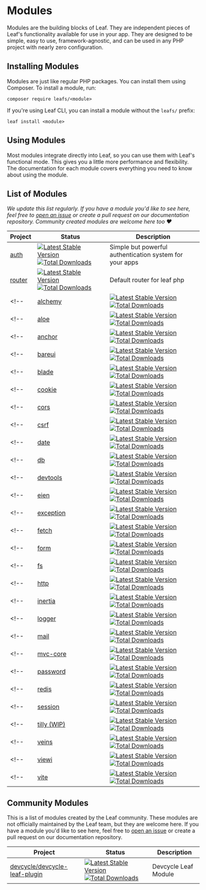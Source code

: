 # Modules

Modules are the building blocks of Leaf. They are independent pieces of Leaf's functionality available for use in your app. They are designed to be simple, easy to use, framework-agnostic, and can be used in any PHP project with nearly zero configuration.

## Installing Modules

Modules are just like regular PHP packages. You can install them using Composer. To install a module, run:

```bash:no-line-numbers
composer require leafs/<module>
```

If you're using Leaf CLI, you can install a module without the `leafs/` prefix:

```bash:no-line-numbers
leaf install <module>
```

## Using Modules

Most modules integrate directly into Leaf, so you can use them with Leaf's functional mode. This gives you a little more performance and flexibility. The documentation for each module covers everything you need to know about using the module.

## List of Modules

*We update this list regularly. If you have a module you'd like to see here, feel free to [open an issue](https://github.com/leafsphp/docs/issues/new) or create a pull request on our documentation repository. Community created modules are welcome here too ❤️*

| Project                | Status                                                                                                                                                                                                                                                         | Description                                                       |
| ---------------------- | -------------------------------------------------------------------------------------------------------------------------------------------------------------------------------------------------------------------------------------------------------------- | ----------------------------------------------------------------- |
| [auth](/docs/auth/)                 | [![Latest Stable Version](https://poser.pugx.org/leafs/auth/v/stable)](https://packagist.org/packages/leafs/auth) [![Total Downloads](https://poser.pugx.org/leafs/auth/downloads)](https://packagist.org/packages/leafs/auth)                                 | Simple but powerful authentication system for your apps           |
| [router](/docs/routing/)     | [![Latest Stable Version](https://poser.pugx.org/leafs/router/v/stable)](https://packagist.org/packages/leafs/router) [![Total Downloads](https://poser.pugx.org/leafs/router/downloads)](https://packagist.org/packages/leafs/router) | Default router for leaf php                                |
<!-- | [alchemy](/docs/tooling/testing)                | [![Latest Stable Version](https://poser.pugx.org/leafs/alchemy/v/stable)](https://packagist.org/packages/leafs/alchemy) [![Total Downloads](https://poser.pugx.org/leafs/alchemy/downloads)](https://packagist.org/packages/leafs/alchemy)                             | Simpler tests for your PHP apps                                                      | -->
<!-- | [aloe](/aloe-cli/)     | [![Latest Stable Version](https://poser.pugx.org/leafs/aloe/v/stable)](https://packagist.org/packages/leafs/aloe) [![Total Downloads](https://poser.pugx.org/leafs/aloe/downloads)](https://packagist.org/packages/leafs/aloe) | Smart console helper for leaf mvc, leaf api and skeleton | -->
<!-- | [anchor](/modules/anchor/)               | [![Latest Stable Version](https://poser.pugx.org/leafs/anchor/v/stable)](https://packagist.org/packages/leafs/anchor) [![Total Downloads](https://poser.pugx.org/leafs/anchor/downloads)](https://packagist.org/packages/leafs/anchor)                         | Basic security tools                                              | -->
<!-- | [bareui](/modules/views/bareui/)               | [![Latest Stable Version](https://poser.pugx.org/leafs/bareui/v/stable)](https://packagist.org/packages/leafs/bareui) [![Total Downloads](https://poser.pugx.org/leafs/bareui/downloads)](https://packagist.org/packages/leafs/bareui)                         | Dead simple templating engine with no compilation (blazing speed) | -->
<!-- | [blade](/modules/views/blade/)                | [![Latest Stable Version](https://poser.pugx.org/leafs/blade/v/stable)](https://packagist.org/packages/leafs/blade) [![Total Downloads](https://poser.pugx.org/leafs/blade/downloads)](https://packagist.org/packages/leafs/blade)                             | Laravel blade templating port for leaf                            | -->
<!-- | [cookie](/modules/cookies/)               | [![Latest Stable Version](https://poser.pugx.org/leafs/cookie/v/stable)](https://packagist.org/packages/leafs/cookie) [![Total Downloads](https://poser.pugx.org/leafs/cookie/downloads)](https://packagist.org/packages/leafs/cookie)                         | Cookie management without the tears                               | -->
<!-- | [cors](/modules/cors/)                 | [![Latest Stable Version](https://poser.pugx.org/leafs/cors/v/stable)](https://packagist.org/packages/leafs/cors) [![Total Downloads](https://poser.pugx.org/leafs/cors/downloads)](https://packagist.org/packages/leafs/cors)                                 | CORS operations made simple          | -->
<!-- | [csrf](/modules/anchor/csrf/)               | [![Latest Stable Version](https://poser.pugx.org/leafs/csrf/v/stable)](https://packagist.org/packages/leafs/csrf) [![Total Downloads](https://poser.pugx.org/leafs/csrf/downloads)](https://packagist.org/packages/leafs/csrf)                         | Basic CSRF protection                                              | -->
<!-- | [date](/modules/date/)                 | [![Latest Stable Version](https://poser.pugx.org/leafs/date/v/stable)](https://packagist.org/packages/leafs/date) [![Total Downloads](https://poser.pugx.org/leafs/date/downloads)](https://packagist.org/packages/leafs/date)                                 | PHP dates for humans                                              | -->
<!-- | [db](/modules/db/)                   | [![Latest Stable Version](https://poser.pugx.org/leafs/db/v/stable)](https://packagist.org/packages/leafs/db) [![Total Downloads](https://poser.pugx.org/leafs/db/downloads)](https://packagist.org/packages/leafs/db)                                         | Leaf Db from v2 (actively maintained)                             | -->
<!-- | [devtools](/modules/devtools/)               | [![Latest Stable Version](https://poser.pugx.org/leafs/devtools/v/stable)](https://packagist.org/packages/leafs/devtools) [![Total Downloads](https://poser.pugx.org/leafs/devtools/downloads)](https://packagist.org/packages/leafs/devtools)                         | Developer tools for Leaf PHP                                | -->
<!-- | [eien](/modules/eien/)                 | [![Latest Stable Version](https://poser.pugx.org/leafs/eien/v/stable)](https://packagist.org/packages/leafs/eien) [![Total Downloads](https://poser.pugx.org/leafs/eien/downloads)](https://packagist.org/packages/leafs/eien)    | High-speed, high-performance server for leaf                           | -->
<!-- | [exception](https://github.com/leafsphp/exceptions)                 | [![Latest Stable Version](https://poser.pugx.org/leafs/exception/v/stable)](https://packagist.org/packages/leafs/exception) [![Total Downloads](https://poser.pugx.org/leafs/exception/downloads)](https://packagist.org/packages/leafs/exception)    | Leaf's exception wrapper (fork of whoops)                           | -->
<!-- | [fetch](/modules/fetch/)                | [![Latest Stable Version](https://poser.pugx.org/leafs/fetch/v/stable)](https://packagist.org/packages/leafs/fetch) [![Total Downloads](https://poser.pugx.org/leafs/fetch/downloads)](https://packagist.org/packages/leafs/fetch)                             | HTTP requests made simple                                         | -->
<!-- | [form](/modules/forms/)                 | [![Latest Stable Version](https://poser.pugx.org/leafs/form/v/stable)](https://packagist.org/packages/leafs/form) [![Total Downloads](https://poser.pugx.org/leafs/form/downloads)](https://packagist.org/packages/leafs/form)                                 | Form processes and validation                                     | -->
<!-- | [fs](/modules/fs/)                   | [![Latest Stable Version](https://poser.pugx.org/leafs/fs/v/stable)](https://packagist.org/packages/leafs/fs) [![Total Downloads](https://poser.pugx.org/leafs/fs/downloads)](https://packagist.org/packages/leafs/fs)                                         | Awesome filesystem operations + file uploads                      | -->
<!-- | [http](/modules/http/)                 | [![Latest Stable Version](https://poser.pugx.org/leafs/http/v/stable)](https://packagist.org/packages/leafs/http) [![Total Downloads](https://poser.pugx.org/leafs/http/downloads)](https://packagist.org/packages/leafs/http)                                 | Http operations made simple (request, response, ...)              | -->
<!-- | [inertia](/modules/views/inertia/)                 | [![Latest Stable Version](https://poser.pugx.org/leafs/inertia/v/stable)](https://packagist.org/packages/leafs/inertia) [![Total Downloads](https://poser.pugx.org/leafs/inertia/downloads)](https://packagist.org/packages/leafs/inertia)                                 | Leaf adapter for inertia JS              | -->
<!-- | [logger](/modules/logger/)                   | [![Latest Stable Version](https://poser.pugx.org/leafs/logger/v/stable)](https://packagist.org/packages/leafs/logger) [![Total Downloads](https://poser.pugx.org/leafs/logger/downloads)](https://packagist.org/packages/leafs/logger)                                         | leaf logger module                     | -->
<!-- | [mail](/modules/mail/)                 | [![Latest Stable Version](https://poser.pugx.org/leafs/mail/v/stable)](https://packagist.org/packages/leafs/mail) [![Total Downloads](https://poser.pugx.org/leafs/mail/downloads)](https://packagist.org/packages/leafs/mail)                                 | Mailing made easy with leaf                                       | -->
<!-- | [mvc-core](/modules/mvc-core/)             | [![Latest Stable Version](https://poser.pugx.org/leafs/mvc-core/v/stable)](https://packagist.org/packages/leafs/mvc-core) [![Total Downloads](https://poser.pugx.org/leafs/mvc-core/downloads)](https://packagist.org/packages/leafs/mvc-core)                 | Core MVC tools powering our MVC wrappers                          | -->
<!-- | [password](/modules/password/)             | [![Latest Stable Version](https://poser.pugx.org/leafs/password/v/stable)](https://packagist.org/packages/leafs/password) [![Total Downloads](https://poser.pugx.org/leafs/password/downloads)](https://packagist.org/packages/leafs/password)                 | Password encryption/validation/hashing in one box                 | -->
<!-- | [redis](/modules/redis/)                | [![Latest Stable Version](https://poser.pugx.org/leafs/redis/v/stable)](https://packagist.org/packages/leafs/redis) [![Total Downloads](https://poser.pugx.org/leafs/redis/downloads)](https://packagist.org/packages/leafs/redis)                             | Redis module                                                      | -->
<!-- | [session](/modules/session/)              | [![Latest Stable Version](https://poser.pugx.org/leafs/session/v/stable)](https://packagist.org/packages/leafs/session) [![Total Downloads](https://poser.pugx.org/leafs/session/downloads)](https://packagist.org/packages/leafs/session)                     | PHP sessions made simple                                          | -->
<!-- | [tilly (WIP)](https://archive.leafphp.dev/#/tilly/)              | [![Latest Stable Version](https://poser.pugx.org/leafs/tilly/v/stable)](https://packagist.org/packages/leafs/tilly) [![Total Downloads](https://poser.pugx.org/leafs/tilly/downloads)](https://packagist.org/packages/leafs/tilly)                     | Simple utility 'toolkit' for PHP applications                                          | -->
<!-- | [veins](/modules/views/veins/)                | [![Latest Stable Version](https://poser.pugx.org/leafs/veins/v/stable)](https://packagist.org/packages/leafs/veins) [![Total Downloads](https://poser.pugx.org/leafs/veins/downloads)](https://packagist.org/packages/leafs/veins)                             | Leaf veins templating engine                                      | -->
<!-- | [viewi](/modules/views/viewi/)                | [![Latest Stable Version](https://poser.pugx.org/leafs/viewi/v/stable)](https://packagist.org/packages/leafs/viewi) [![Total Downloads](https://poser.pugx.org/leafs/viewi/downloads)](https://packagist.org/packages/leafs/viewi)                             | Leaf integration with Viewi PHP                                                      | -->
<!-- | [vite](/modules/views/vite/)                | [![Latest Stable Version](https://poser.pugx.org/leafs/vite/v/stable)](https://packagist.org/packages/leafs/vite) [![Total Downloads](https://poser.pugx.org/leafs/vite/downloads)](https://packagist.org/packages/leafs/vite)                             | Leaf server component for Vite                                                      | -->

## Community Modules

This is a list of modules created by the Leaf community. These modules are not officially maintained by the Leaf team, but they are welcome here. If you have a module you'd like to see here, feel free to [open an issue](https://github.com/leafsphp/docs/issues/new) or create a pull request on our documentation repository.

| Project                | Status                                                                                                                                                                                                                                                         | Description                                                       |
| ---------------------- | -------------------------------------------------------------------------------------------------------------------------------------------------------------------------------------------------------------------------------------------------------------- | ----------------------------------------------------------------- |
| [devcycle/devcycle-leaf-plugin](https://github.com/DevCycleHQ-Sandbox/devcycle-leaf-plugin)               | [![Latest Stable Version](https://poser.pugx.org/devcycle/devcycle-leaf-plugin/v/stable)](https://packagist.org/packages/devcycle/devcycle-leaf-plugin) [![Total Downloads](https://poser.pugx.org/devcycle/devcycle-leaf-plugin/downloads)](https://packagist.org/packages/devcycle/devcycle-leaf-plugin)                                 | Devcycle Leaf Module           |
